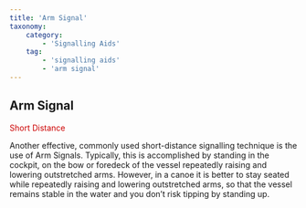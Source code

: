 ```yaml
---
title: 'Arm Signal'
taxonomy:
    category:
        - 'Signalling Aids'
    tag:
        - 'signalling aids'
        - 'arm signal'
---
```


## Arm Signal

<span style="color: #CC0000;">Short Distance</span>

Another effective, commonly used short-distance signalling technique is the use of Arm Signals. Typically, this is accomplished by standing in the cockpit, on the bow or foredeck of the vessel repeatedly raising and lowering outstretched arms. However, in a canoe it is better to stay seated while repeatedly raising and lowering outstretched arms, so that the vessel remains stable in the water and you don’t risk tipping by standing up.